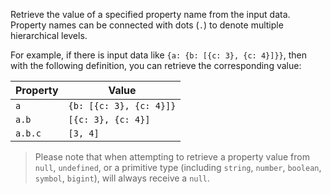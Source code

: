 Retrieve the value of a specified property name from the input data. Property names can be connected with dots (`.`) to denote multiple
hierarchical levels.

For example, if there is input data like `{a: {b: [{c: 3}, {c: 4}]}}`, then with the following definition, you can retrieve the
corresponding value:

| Property | Value                   |
|----------|-------------------------|
| `a`      | `{b: [{c: 3}, {c: 4}]}` |
| `a.b`    | `[{c: 3}, {c: 4}]`      |
| `a.b.c`  | `[3, 4]`                |

> Please note that when attempting to retrieve a property value from `null`, `undefined`, or a primitive type (including `string`,
> `number`, `boolean`, `symbol`, `bigint`), will always receive a `null`.
